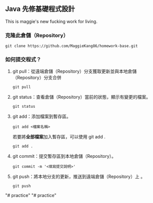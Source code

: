 ## Java 先修基礎程式設計
This is maggie's new fucking work for living.

### 克隆此倉儲（Repository）
```
git clone https://github.com/MaggieKang86/homework-base.git
```
### 如何提交程式？

1. git pull：從遠端倉儲（Repository）分支獲取更新並與本地倉儲（Repository）分支合併
    ```
    git pull
    ```

2. git status：查看倉儲（Repository）當前的狀態，顯示有變更的檔案。
   ```
   git status
   ```

4. git add：添加檔案到暫存區。
   ```
   git add <檔案名稱>
   ```
   
   若要將**全部檔案**加入暫存區，可以使用 git add .
   ```
   git add .
   ```
   
5. git commit：提交暫存區到本地倉儲（Repository）。
   ```
   git commit -m '<填寫提交說明>'
   ```

6. git push：將本地分支的更新，推送到遠端倉儲（Repository）上 。
   ```
   git push
   ```   
"# practice" 
"# practice" 

